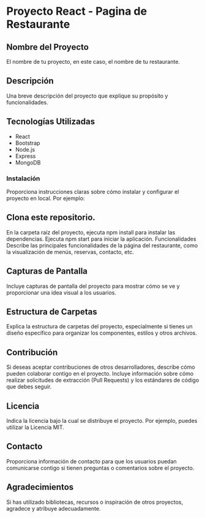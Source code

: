 # Proyecto React - Pagina de Restaurante

## Nombre del Proyecto
El nombre de tu proyecto, en este caso, el nombre de tu restaurante.

## Descripción
Una breve descripción del proyecto que explique su propósito y funcionalidades.

## Tecnologías Utilizadas
* React
* Bootstrap
* Node.js
* Express
* MongoDB

### Instalación
Proporciona instrucciones claras sobre cómo instalar y configurar el proyecto en local. Por ejemplo:

## Clona este repositorio.
En la carpeta raíz del proyecto, ejecuta npm install para instalar las dependencias.
Ejecuta npm start para iniciar la aplicación.
Funcionalidades
Describe las principales funcionalidades de la página del restaurante, como la visualización de menús, reservas, contacto, etc.

## Capturas de Pantalla
Incluye capturas de pantalla del proyecto para mostrar cómo se ve y proporcionar una idea visual a los usuarios.

## Estructura de Carpetas
Explica la estructura de carpetas del proyecto, especialmente si tienes un diseño específico para organizar los componentes, estilos y otros archivos.

## Contribución
Si deseas aceptar contribuciones de otros desarrolladores, describe cómo pueden colaborar contigo en el proyecto. Incluye información sobre cómo realizar solicitudes de extracción (Pull Requests) y los estándares de código que debes seguir.

## Licencia
Indica la licencia bajo la cual se distribuye el proyecto. Por ejemplo, puedes utilizar la Licencia MIT.

## Contacto
Proporciona información de contacto para que los usuarios puedan comunicarse contigo si tienen preguntas o comentarios sobre el proyecto.

## Agradecimientos
Si has utilizado bibliotecas, recursos o inspiración de otros proyectos, agradece y atribuye adecuadamente.
